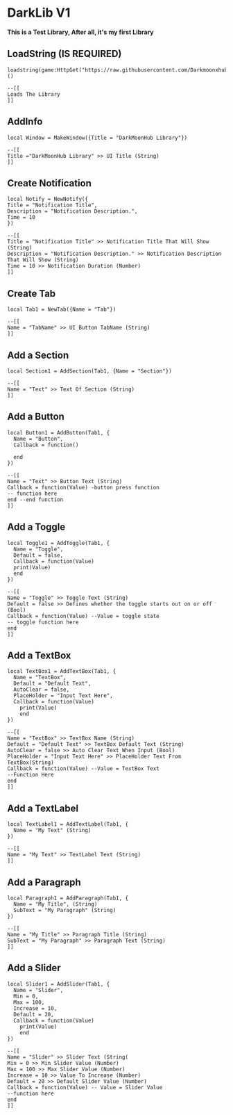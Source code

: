# DarkLib V1
**__This is a Test Library, After all, it's my first Library__**

## LoadString (IS REQUIRED)
```luau
loadstring(game:HttpGet("https://raw.githubusercontent.com/Darkmoonxhubscript/DarkLibV1/refs/heads/main/Source.luau"))()
```
```luau
--[[
Loads The Library
]]
```
## AddInfo
```luau
local Window = MakeWindow({Title = "DarkMoonHub Library"})
```
```luau
--[[
Title ="DarkMoonHub Library" >> UI Title (String)
]]
```
## Create Notification
```luau
local Notify = NewNotify({
Title = "Notification Title",
Description = "Notification Description.",
Time = 10
})
```
```luau
--[[
Title = "Notification Title" >> Notification Title That Will Show (String)
Description = "Notification Description." >> Notification Description That Will Show (String)
Time = 10 >> Notification Duration (Number)
]]
```
## Create Tab
```luau
local Tab1 = NewTab({Name = "Tab"})
```
```luau
--[[
Name = "TabName" >> UI Button TabName (String)
]]
```
## Add a Section
```luau
local Section1 = AddSection(Tab1, {Name = "Section"})
```
```luau
--[[
Name = "Text" >> Text Of Section (String)
]]
```
## Add a Button
```luau
local Button1 = AddButton(Tab1, {
  Name = "Button",
  Callback = function()
  
  end
})

```
```luau
--[[
Name = "Text" >> Button Text (String)
Callback = function(Value) -button press function
-- function here
end --end function
]]
```
## Add a Toggle
```luau
local Toggle1 = AddToggle(Tab1, {
  Name = "Toggle",
  Default = false,
  Callback = function(Value)
  print(Value)
  end
})
```
```luau
--[[
Name = "Toggle" >> Toggle Text (String)
Default = false >> Defines whether the toggle starts out on or off (Bool)
Callback = function(Value) --Value = toggle state
-- toggle function here
end
]]
```
## Add a TextBox
```luau
local TextBox1 = AddTextBox(Tab1, {
  Name = "TextBox",
  Default = "Default Text",
  AutoClear = false,
  PlaceHolder = "Input Text Here",
  Callback = function(Value)
    print(Value)
    end
})
```
```luau
--[[
Name = "TextBox" >> TextBox Name (String)
Default = "Default Text" >> TextBox Default Text (String)
AutoClear = false >> Auto Clear Text When Input (Bool)
PlaceHolder = "Input Text Here" >> PlaceHolder Text From TextBox(String)
Callback = function(Value) --Value = TextBox Text
--Function Here
end
]]
```
## Add a TextLabel
```luau
local TextLabel1 = AddTextLabel(Tab1, {
  Name = "My Text" (String)
})
```
```luau
--[[
Name = "My Text" >> TextLabel Text (String)
]]
```
## Add a Paragraph
```luau
local Paragraph1 = AddParagraph(Tab1, {
  Name = "My Title", (String)
  SubText = "My Paragraph" (String)
})
```
```luau
--[[
Name = "My Title" >> Paragraph Title (String)
SubText = "My Paragraph" >> Paragraph Text (String)
]]
```
## Add a Slider
```luau
local Slider1 = AddSlider(Tab1, {
  Name = "Slider",
  Min = 0,
  Max = 100,
  Increase = 10,
  Default = 20,
  Callback = function(Value)
    print(Value)
    end
})
```
```luau
--[[
Name = "Slider" >> Slider Text (String(
Min = 0 >> Min Slider Value (Number)
Max = 100 >> Max Slider Value (Number)
Increase = 10 >> Value To Increase (Number)
Default = 20 >> Default Slider Value (Number)
Callback = function(Value) -- Value = Slider Value
--function here
end
]]
```

